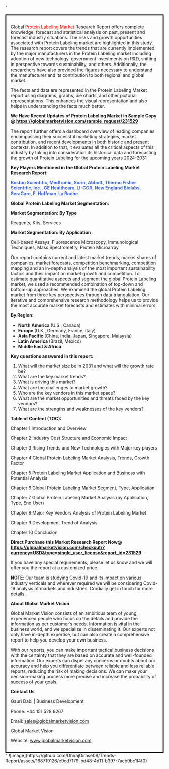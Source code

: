 "<div style='border: 3px solid black; padding: 1em;'>

Global <a style='color: #ff0000;' href='https://globalmarketvision.com/reports/global-protein-labeling-market/231529'>Protein Labeling Market</a> Research Report offers complete knowledge, forecast and statistical analysis on past, present and forecast industry situations. The risks and growth opportunities associated with Protein Labeling market are highlighted in this study. The research report covers the trends that are currently implemented by the major manufacturers in the Protein Labeling market including adoption of new technology, government investments on R&amp;D, shifting in perspective towards sustainability, and others. Additionally, the researchers have also provided the figures necessary to understand the manufacturer and its contribution to both regional and global market.

The facts and data are represented in the Protein Labeling Market report using diagrams, graphs, pie charts, and other pictorial representations. This enhances the visual representation and also helps in understanding the facts much better.

<strong>We Have Recent Updates of Protein Labeling Market in Sample Copy</strong><strong> @</strong><strong> <a style='color: #ff0000;' href='https://globalmarketvision.com/sample_request/231529?utm_source=linkedinPulse&utm_medium=Dhiraj&utm_campaign=Dhiraj'><strong>https://globalmarketvision.com/sample_request/231529 </strong></a></strong>

The report further offers a dashboard overview of leading companies encompassing their successful marketing strategies, market contribution, and recent developments in both historic and present contexts. In addition to that, it evaluates all the critical aspects of this industry by taking into consideration its historical data and forecasting the growth of Protein Labeling for the upcoming years 2024-2031

<strong>Key Players Mentioned in the Global Protein Labeling Market Research Report:</strong>

<strong style='color: #4169e1;'>Boston Scientific, Medtronic, Sorin, Abbott, Thermo Fisher Scientific, Inc., GE Healthcare, LI-COR, New England Biolabs, SeraCare, F. Hoffman-La Roche</strong>

<strong>Global Protein Labeling Market Segmentation:</strong>

<strong>Market Segmentation: By Type</strong>

Reagents, Kits, Services

<strong>Market Segmentation: By Application</strong>

Cell-based Assays, Fluorescence Microscopy, Immunological Techniques, Mass Spectrometry, Protein Microarray

Our report contains current and latest market trends, market shares of companies, market forecasts, competition benchmarking, competition mapping and an in-depth analysis of the most important sustainability tactics and their impact on market growth and competition. To estimate quantitative aspects and segment the global Protein Labeling market, we used a recommended combination of top-down and bottom-up approaches. We examined the global Protein Labeling market from three key perspectives through data triangulation. Our iterative and comprehensive research methodology helps us to provide the most accurate market forecasts and estimates with minimal errors.

<strong>By Region:</strong>
<ul>
  <li><strong> North America </strong>(U.S., Canada)</li>
  <li><strong> Europe </strong>(U.K., Germany, France, Italy)</li>
  <li><strong> Asia Pacific </strong>(China, India, Japan, Singapore, Malaysia)</li>
  <li><strong> Latin America </strong>(Brazil, Mexico)</li>
  <li><strong> Middle East &amp; Africa</strong></li>
</ul>
<strong>Key questions answered in this report:</strong>
<ol>
  <li>What will the market size be in 2031 and what will the growth rate be?</li>
  <li>What are the key market trends?</li>
  <li>What is driving this market?</li>
  <li>What are the challenges to market growth?</li>
  <li>Who are the key vendors in this market space?</li>
  <li>What are the market opportunities and threats faced by the key vendors?</li>
  <li>What are the strengths and weaknesses of the key vendors?</li>
</ol>
<strong>Table of Content (TOC): </strong>

Chapter 1 Introduction and Overview

Chapter 2 Industry Cost Structure and Economic Impact

Chapter 3 Rising Trends and New Technologies with Major key players

Chapter 4 Global Protein Labeling Market Analysis, Trends, Growth Factor

Chapter 5 Protein Labeling Market Application and Business with Potential Analysis

Chapter 6 Global Protein Labeling Market Segment, Type, Application

Chapter 7 Global Protein Labeling Market Analysis (by Application, Type, End User)

Chapter 8 Major Key Vendors Analysis of Protein Labeling Market

Chapter 9 Development Trend of Analysis

Chapter 10 Conclusion

<strong>Direct Purchase this Market Research Report Now</strong><strong>@</strong><strong> <strong><a style='color: #ff0000;' href='https://globalmarketvision.com/checkout/?currency=USD&type=single_user_license&report_id=231529?utm_source=linkedinPulse&utm_medium=Dhiraj&utm_campaign=Dhiraj'>https://globalmarketvision.com/checkout/?currency=USD&type=single_user_license&report_id=231529</a></strong></strong>

If you have any special requirements, please let us know and we will offer you the report at a customized price.

<strong>NOTE</strong>: Our team is studying Covid-19 and its impact on various industry verticals and wherever required we will be considering Covid-19 analysis of markets and industries. Cordially get in touch for more details.

<strong>About Global Market Vision</strong>

Global Market Vision consists of an ambitious team of young, experienced people who focus on the details and provide the information as per customer’s needs. Information is vital in the business world, and we specialize in disseminating it. Our experts not only have in-depth expertise, but can also create a comprehensive report to help you develop your own business.

With our reports, you can make important tactical business decisions with the certainty that they are based on accurate and well-founded information. Our experts can dispel any concerns or doubts about our accuracy and help you differentiate between reliable and less reliable reports, reducing the risk of making decisions. We can make your decision-making process more precise and increase the probability of success of your goals.

<strong>Contact Us</strong>

Gauri Dabi | Business Development

Phone: +44 151 528 9267

Email: <a href='mailto:sales@globalmarketvision.com'>sales@globalmarketvision.com</a>

Global Market Vision

Website: <a href='http://www.globalmarketvision.com/'>www.globalmarketvision.com</a>

</div>"
![image](https://github.com/DhirajGirase08/Trends-Report/assets/168719126/e9cd7179-bd48-4d11-b397-7acb9bc1f4f0)
